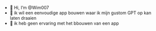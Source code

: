 - 👋 Hi, I’m @Wim007
- 👀 ik wil een  eenvoudige app bouwen waar ik mijn gustom GPT op kan laten draaien
- 🌱 ik heb geen ervaring met het bbouwen van een app
  
  

<!---
Wim007/Wim007 is a ✨ special ✨ repository because its `README.md` (this file) appears on your GitHub profile.
You can click the Preview link to take a look at your changes.
--->
